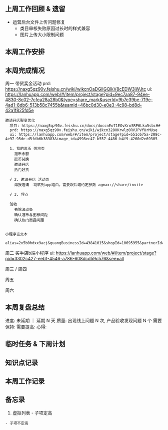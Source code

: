 ## 上周工作回顾 & 遗留
  - 运营后台文件上传问题修复
    - 类目审核失败原因过长时的样式兼容
    - 图片上传大小限制问题

## 本周工作安排

## 本周完成情况
  周一
    带货奖金活动
      prd: https://naxg5qz90v.feishu.cn/wiki/wikcnOaDGlIGQlkV8cEDW3iWJtc
      ui: https://lanhuapp.com/web/#/item/project/stage?pid=9ec7aa87-94ee-4830-8c02-7cfea28a28b0&type=share_mark&userId=9b7e39be-719e-4ad1-8db6-513b58c7455b&teamId=46bc0d30-e0e3-4c98-bd8d-42a1f825fd5e
    

    邀请开店裂变优化
      项目: https://naxg5qz90v.feishu.cn/docs/doccnEo71EOvXroSRP6Lku5sbcH#
      prd: https://naxg5qz90v.feishu.cn/wiki/wikcn328HKrwlz0RVJPVfUrMUse
      ui: https://lanhuapp.com/web/#/item/project/stage?pid=551c675a-208c-4e97-95de-d5fdb6b38383&image_id=4998ec47-b557-4486-b4f9-4260d2e69305

      1. 我的逛币 落地页
        逛币余额
        逛币兑换
        邀请开店
        热门好货

      √ 2. 邀请开店 活动页
        海报邀请 -跳转到app路由，需要跟后端约定参数 agmax://share/invite
  
      √ 3. 埋点

      验收
        去除滚动条
        确认逛币与图标间距
        确认热门商品间距


    小程序富文本
      alias=2x5b0hdxx9acj&guangBusinessId=43841015&shopId=10695955&partnerId=10695955&partnerType=1&from=home
    
  周二
    买手店b端小程序
      ui: https://lanhuapp.com/web/#/item/project/stage?pid=3302c427-eeb1-4546-a786-608dcd59c576&see=all


  周三 / 周四

  周五
    
  周六
    
    
## 本周复盘总结
  进度: 未延期 ｜ 延期 N 天
  质量: 出现线上问题 N 次, 产品验收发现问题 N 个
  需要保持:
  需要提高:
  心得:

## 临时任务 & 下周计划
  
## 知识点记录

## 本周工作记录
  
## 备忘录
  1. 虚拟列表
    - 子项定高

    - 子项不定高